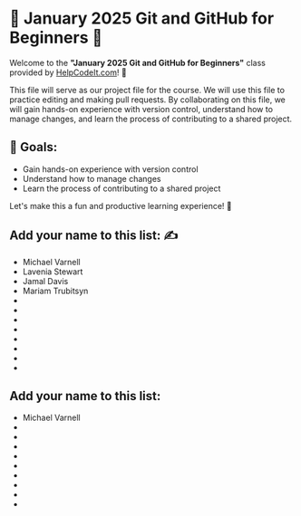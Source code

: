 # 🌟 January 2025 Git and GitHub for Beginners 🌟

Welcome to the **"January 2025 Git and GitHub for Beginners"** class provided by [HelpCodeIt.com](https://helpcodeit.com)! 🎉

This file will serve as our project file for the course. We will use this file to practice editing and making pull requests. By collaborating on this file, we will gain hands-on experience with version control, understand how to manage changes, and learn the process of contributing to a shared project.

## 🚀 Goals:
- Gain hands-on experience with version control
- Understand how to manage changes
- Learn the process of contributing to a shared project



Let's make this a fun and productive learning experience! 🌈

## Add your name to this list: ✍️
- Michael Varnell
- Lavenia Stewart
- Jamal Davis
- Mariam Trubitsyn
-
-
-
-
-
-
-
-


## Add your name to this list:

- Michael Varnell
-
-
-
-
-
-
-
-
-

